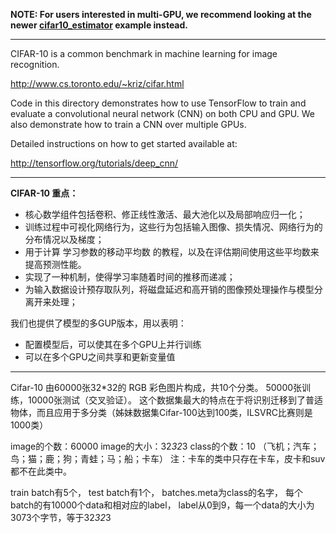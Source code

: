 **NOTE: For users interested in multi-GPU, we recommend looking at the newer [cifar10_estimator](https://github.com/tensorflow/models/tree/master/tutorials/image/cifar10_estimator) example instead.**

---

CIFAR-10 is a common benchmark in machine learning for image recognition.

http://www.cs.toronto.edu/~kriz/cifar.html

Code in this directory demonstrates how to use TensorFlow to train and evaluate a convolutional neural network (CNN) on both CPU and GPU. We also demonstrate how to train a CNN over multiple GPUs.

Detailed instructions on how to get started available at:

http://tensorflow.org/tutorials/deep_cnn/

---

**CIFAR-10 重点：**
- 核心数学组件包括卷积、修正线性激活、最大池化以及局部响应归一化；
- 训练过程中可视化网络行为，这些行为包括输入图像、损失情况、网络行为的分布情况以及梯度；
- 用于计算 学习参数的移动平均数 的教程，以及在评估期间使用这些平均数来提高预测性能。
- 实现了一种机制，使得学习率随着时间的推移而递减；
- 为输入数据设计预存取队列，将磁盘延迟和高开销的图像预处理操作与模型分离开来处理；

我们也提供了模型的多GUP版本，用以表明：
- 配置模型后，可以使其在多个GPU上并行训练
- 可以在多个GPU之间共享和更新变量值

---

Cifar-10 由60000张32*32的 RGB 彩色图片构成，共10个分类。
50000张训练，10000张测试（交叉验证）。
这个数据集最大的特点在于将识别迁移到了普适物体，而且应用于多分类（姊妹数据集Cifar-100达到100类，ILSVRC比赛则是1000类）

image的个数：60000
image的大小：32*32*3
class的个数：10 （飞机；汽车；鸟；猫；鹿；狗；青蛙；马；船；卡车）
注：卡车的类中只存在卡车，皮卡和suv都不在此类中。

train batch有5个，
test batch有1个，
batches.meta为class的名字，
每个batch的有10000个data和相对应的label，
label从0到9，每一个data的大小为3073个字节，等于32*32*3
